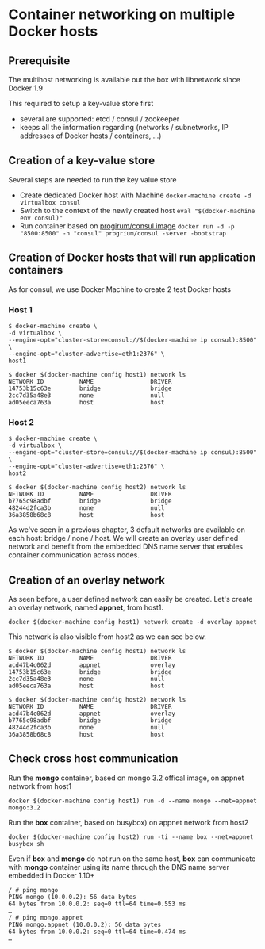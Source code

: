 # Container networking on multiple Docker hosts

## Prerequisite

The multihost networking is available out the box with libnetwork since Docker 1.9

This required to setup a key-value store first
* several are supported: etcd / consul / zookeeper
* keeps all the information regarding (networks / subnetworks, IP addresses of Docker hosts / containers, ...)

## Creation of a key-value store

Several steps are needed to run the key value store

* Create dedicated Docker host with Machine ```docker-machine create -d virtualbox consul```
* Switch to the context of the newly created host ```eval "$(docker-machine env consul)"```
* Run container based on [progirum/consul image](https://store.docker.com/images/consul) ```docker run -d -p "8500:8500" -h "consul" progrium/consul -server -bootstrap```
  
## Creation of Docker hosts that will run application containers

As for consul, we use Docker Machine to create 2 test Docker hosts

### Host 1

```
$ docker-machine create \
-d virtualbox \
--engine-opt="cluster-store=consul://$(docker-machine ip consul):8500" \
--engine-opt="cluster-advertise=eth1:2376" \
host1

$ docker $(docker-machine config host1) network ls
NETWORK ID          NAME                DRIVER
14753b15c63e        bridge              bridge
2cc7d35a48e3        none                null
ad05eeca763a        host                host
````

### Host 2

```
$ docker-machine create \
-d virtualbox \
--engine-opt="cluster-store=consul://$(docker-machine ip consul):8500" \
--engine-opt="cluster-advertise=eth1:2376" \
host2

$ docker $(docker-machine config host2) network ls
NETWORK ID          NAME                DRIVER
b7765c98adbf        bridge              bridge
48244d2fca3b        none                null
36a3858b68c8        host                host
```

As we've seen in a previous chapter, 3 default networks are available on each host: bridge / none / host.
We will create an overlay user defined network and benefit from the embedded DNS name server that enables container communication across nodes.

## Creation of an overlay network

As seen before, a user defined network can easily be created. Let's create an overlay network, named **appnet**, from host1.

```docker $(docker-machine config host1) network create -d overlay appnet```

This network is also visible from host2 as we can see below.

```
$ docker $(docker-machine config host1) network ls
NETWORK ID          NAME                DRIVER
acd47b4c062d        appnet              overlay
14753b15c63e        bridge              bridge
2cc7d35a48e3        none                null
ad05eeca763a        host                host

$ docker $(docker-machine config host2) network ls
NETWORK ID          NAME                DRIVER
acd47b4c062d        appnet              overlay
b7765c98adbf        bridge              bridge
48244d2fca3b        none                null
36a3858b68c8        host                host
```

## Check cross host communication


Run the **mongo** container, based on mongo 3.2 offical image, on appnet network from host1

```docker $(docker-machine config host1) run -d --name mongo --net=appnet mongo:3.2```

Run the **box** container, based on busybox) on appnet network from host2

```docker $(docker-machine config host2) run -ti --name box --net=appnet busybox sh```

Even if **box** and **mongo** do not run on the same host, **box** can communicate with **mongo** container using its name through the DNS name server embedded in Docker 1.10+

```
/ # ping mongo
PING mongo (10.0.0.2): 56 data bytes
64 bytes from 10.0.0.2: seq=0 ttl=64 time=0.553 ms
…
/ # ping mongo.appnet
PING mongo.appnet (10.0.0.2): 56 data bytes
64 bytes from 10.0.0.2: seq=0 ttl=64 time=0.474 ms
…
```
